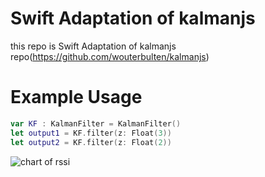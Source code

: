 # Swift Adaptation of kalmanjs
this repo is Swift Adaptation of kalmanjs repo(https://github.com/wouterbulten/kalmanjs)
# Example Usage
``` swift
var KF : KalmanFilter = KalmanFilter()
let output1 = KF.filter(z: Float(3))
let output2 = KF.filter(z: Float(2))
```
![chart of rssi](https://i.imgur.com/Iz67MDe.jpg)

